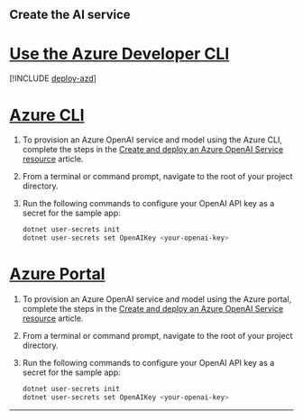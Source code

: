 ## Create the AI service

# [Use the Azure Developer CLI](#tab/azd)

[!INCLUDE [deploy-azd](deploy-azd.md)]

# [Azure CLI](#tab/azure-cli)

1. To provision an Azure OpenAI service and model using the Azure CLI, complete the steps in the [Create and deploy an Azure OpenAI Service resource](/azure/ai-services/openai/how-to/create-resource?pivots=cli) article.

1. From a terminal or command prompt, navigate to the root of your project directory.

1. Run the following commands to configure your OpenAI API key as a secret for the sample app:

    ```bash
    dotnet user-secrets init
    dotnet user-secrets set OpenAIKey <your-openai-key>
    ```

# [Azure Portal](#tab/azure-portal)

1. To provision an Azure OpenAI service and model using the Azure portal, complete the steps in the [Create and deploy an Azure OpenAI Service resource](/azure/ai-services/openai/how-to/create-resource?pivots=web-portal) article.

1. From a terminal or command prompt, navigate to the root of your project directory.

1. Run the following commands to configure your OpenAI API key as a secret for the sample app:

    ```bash
    dotnet user-secrets init
    dotnet user-secrets set OpenAIKey <your-openai-key>
    ```

---